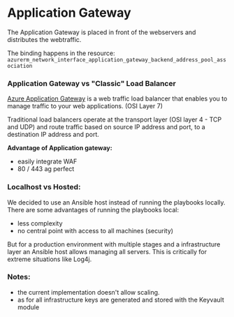 # Application Gateway

The Application Gateway is placed in front of the webservers and distributes the webtraffic.

The binding happens in the resource: `azurerm_network_interface_application_gateway_backend_address_pool_association`

### Application Gateway vs "Classic" Load Balancer

[Azure Application Gateway](https://docs.microsoft.com/en-us/azure/application-gateway/overview) is a web traffic load
balancer that enables you to manage traffic to your web applications. (OSI Layer 7)

Traditional load balancers operate at the transport layer (OSI layer 4 - TCP and UDP) and route traffic based on source
IP address and port, to a destination IP address and port.

**Advantage of Application gateway:**

- easily integrate WAF
- 80 / 443 ag perfect

### Localhost vs Hosted:

We decided to use an Ansible host instead of running the playbooks locally. There are some advantages of running the
playbooks local:

- less complexity
- no central point with access to all machines (security)

But for a production environment with multiple stages and a infrastructure layer an Ansible host allows managing all
servers. This is critically for extreme situations like Log4j.

### Notes:

- the current implementation doesn't allow scaling.
- as for all infrastructure keys are generated and stored with the Keyvault module 

